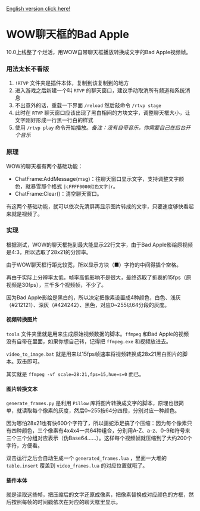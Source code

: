 [English version click here!](https://github.com/Raka-loah/RTVP/blob/master/README_en.md)

# WOW聊天框的Bad Apple

10.0上线整了个烂活，用WOW自带聊天框播放转换成文字的Bad Apple视频帧。

### 用法太长不看版

1. `!RTVP` 文件夹是插件本体，复制到该复制到的地方
2. 进入游戏之后新建一个叫 `RTVP` 的聊天窗口，建议手动取消所有频道和系统消息
3. 不出意外的话，重载一下界面  `/reload` 然后敲命令 `/rtvp stage`
4. 此时在 `RTVP` 聊天窗口应该出现了黑白相间的方块文字，调整聊天框大小，让文字刚好形成一行黑一行白的样式
5. 使用 `/rtvp play` 命令开始播放。*备注：没有自带音乐，你需要自己在后台开个音乐*

### 原理

WOW的聊天框有两个基础功能：

* ChatFrame:AddMessage(msg)：往聊天窗口显示文字，支持调整文字颜色，就暴雪那个格式 `|cFFFF0000红色文字|r`。
* ChatFrame:Clear()：清空聊天窗口。

有这两个基础功能，就可以依次先清屏再显示图片转成的文字，只要速度够快看起来就是视频了。

### 实现

根据测试，WOW的聊天框拖到最大能显示22行文字，由于Bad Apple影绘原视频是4:3，所以选取了28x21的分辨率。

由于WOW聊天框行距比较宽，所以显示方块（■）字符的中间得插个空格。

再由于实际上分辨率太低，帧率高低影响不是很大，最终选取了折衷的15fps（原视频是30fps），三千多个视频帧，不少了。

因为Bad Apple影绘是黑白的，所以决定把像素设置成4种颜色，白色、浅灰（#212121）、深灰（#424242）、黑色，对应0~255以64分段的灰度。

#### 视频转换图片

`tools` 文件夹里就是用来生成原始视频数据的脚本。`ffmpeg` 和Bad Apple的视频没有自带在里面，如果你想自己转，记得把  `ffmpeg.exe` 和视频放进去。

`video_to_image.bat` 就是用来以15fps帧速率将视频转换成28x21黑白图片的脚本。双击即可。

其实就是 `ffmpeg -vf scale=28:21,fps=15,hue=s=0` 而已。

#### 图片转换文本

`generate_frames.py` 是利用  `Pillow` 库将图片转换成文字的脚本，原理也很简单，就读取每个像素的灰度，然后0~255按64分四段，分别对应一种颜色。

因为哪怕28x21也有快600个字符了，所以画蛇添足搞了个压缩：因为每个像素只有四种颜色，三个像素有4x4x4一共64种组合，分别用A-Z、a-z、0-9和符号来三个三个分组对应表示（伪Base64……）。这样每个视频帧就压缩到了大约200个字符，方便看。

双击运行之后会自动生成一个 `generated_frames.lua` ，里面一大堆的 `table.insert` 覆盖到 `video_frames.lua` 的对应位置就哦了。

#### 插件本体

就是读取这些帧，把压缩后的文字还原成像素，把像素替换成对应颜色的方框，然后按照每帧的时间戳依次在对应的聊天框里显示。
